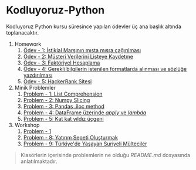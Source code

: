 # Kodluyoruz-Python
Kodluyoruz Python kursu süresince yapılan ödevler üç ana başlık altında toplanacaktır.

1. Homework
   1. [Ödev - 1: İstiklal Marşının mısta mısra çağırılması](https://github.com/furkantolgayuce/Kodluyoruz-Python/tree/master/homework/%C3%96dev%20-%201)
   2. [Ödev - 2: Müşteri Verilerini Listeye Kaydetme](https://github.com/furkantolgayuce/Kodluyoruz-Python/tree/master/homework/%C3%96dev%20-%202)
   3. [Ödev - 3: Faktöriyel Hesaplama](https://github.com/furkantolgayuce/Kodluyoruz-Python/tree/master/homework/%C3%96dev%20-%203)
   4. [Ödev - 4: Gerekli bilgilerin istenilen formatlarda alınması ve sözlüğe yazdırılması](https://github.com/furkantolgayuce/Kodluyoruz-Python/tree/master/homework/%C3%96dev%20-%204)
   5. [Ödev - 5: HackerRank Sitesi](https://github.com/furkantolgayuce/Kodluyoruz-Python/tree/master/homework/%C3%96dev%20-%205)
2. Minik Problemler
   1. [Problem - 1:  List Comprehension](https://github.com/furkantolgayuce/Kodluyoruz-Python/tree/master/minik%20problemler/Problem%20-%201)
   2. [Problem - 2: Numpy Slicing](https://github.com/furkantolgayuce/Kodluyoruz-Python/tree/master/minik%20problemler/Problem%20-%202)
   3. [Problem - 3: Pandas .iloc method](https://github.com/furkantolgayuce/Kodluyoruz-Python/tree/master/minik%20problemler/Problem%20-%203)
   4. [Problem - 4: DataFrame üzerinde *apply* ve *lambda*](https://github.com/furkantolgayuce/Kodluyoruz-Python/tree/master/minik%20problemler/Problem%20-%204)
   5. [Problem - 5: Kat kat yıldız üçgeni](https://github.com/furkantolgayuce/Kodluyoruz-Python/tree/master/minik%20problemler/Problem%20-%205)
3. Workshop
   1. [Problem - 1](https://github.com/furkantolgayuce/Kodluyoruz-Python/tree/master/workshop/Problem%20-%201)
   2. [Problem - 8: Yatırım Sepeti Oluşturmak](https://github.com/furkantolgayuce/Kodluyoruz-Python/tree/master/workshop/Problem%20-%208%20Yat%C4%B1r%C4%B1m%20Sepeti%20Olu%C5%9Fturmak)
   3. [Problem - 9: Türkiye'de Yaşayan Suriyeli Mülteciler](https://github.com/furkantolgayuce/Kodluyoruz-Python/tree/master/workshop/Problem%20-%209%20T%C3%BCrkiye'de%20Ya%C5%9Fayan%20Suriyeli%20M%C3%BClteciler)

> Klasörlerin içerisinde problemlerin ne olduğu *README.md* dosyasında anlatılmaktadır.